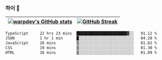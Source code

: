 
### 하이 👋
[![warpdev's GitHub stats](https://github-readme-stats.vercel.app/api?username=warpdev&show_icons=true&theme=vue-dark)](#) |[![GitHub Streak](https://github-readme-streak-stats.herokuapp.com/?user=warpdev&theme=dark)](#)
--- | --- |
<!--START_SECTION:waka-->

```txt
TypeScript     22 hrs 23 mins  ██████████████████████▓░░   91.12 %
JSON           1 hr 1 min      █░░░░░░░░░░░░░░░░░░░░░░░░   04.20 %
JavaScript     26 mins         ▒░░░░░░░░░░░░░░░░░░░░░░░░   01.82 %
CSS            19 mins         ▒░░░░░░░░░░░░░░░░░░░░░░░░   01.30 %
HTML           16 mins         ▒░░░░░░░░░░░░░░░░░░░░░░░░   01.09 %
```

<!--END_SECTION:waka-->

<!--
**warpdev/warpdev** is a ✨ _special_ ✨ repository because its `README.md` (this file) appears on your GitHub profile.

Here are some ideas to get you started:

- 🔭 I’m currently working on ...
- 🌱 I’m currently learning ...
- 👯 I’m looking to collaborate on ...
- 🤔 I’m looking for help with ...
- 💬 Ask me about ...
- 📫 How to reach me: ...
- 😄 Pronouns: ...
- ⚡ Fun fact: ...
-->
